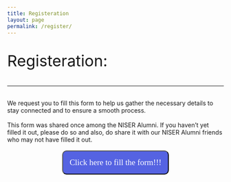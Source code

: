 ```yaml
---
title: Registeration
layout: page
permalink: /register/
---
```

<p style="font-size: 36px">Registeration:
<hr></p>

<br>
We request you to fill this form to help us gather the necessary details to stay connected and to ensure a smooth process. 
<br>
<br>
This form was shared once among the NISER Alumni. If you haven’t yet filled it out, please do so and also, do share it with our NISER Alumni friends who may not have filled it out. 
<br>
<br>
<center><a href="https://forms.gle/cemnLUP9QjnsYaBr6"><button style="color: white; background-color: #5563E2; padding: 15px 15px 15px 15px; border-radius: 10px 10px 10px 10px; font-size: 19px; font-family: comic; cursor: pointer; transition: 0.3s;" onmouseover="this.style.transform='scale(1.05)'" onmouseout="this.style.transform='scale(1)'">Click here to fill the form!!!</button></a>
